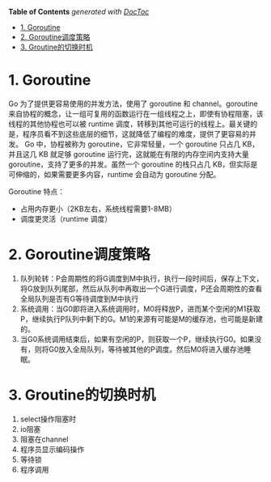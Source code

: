 <!-- START doctoc generated TOC please keep comment here to allow auto update -->
<!-- DON'T EDIT THIS SECTION, INSTEAD RE-RUN doctoc TO UPDATE -->
**Table of Contents**  *generated with [DocToc](https://github.com/thlorenz/doctoc)*

- [1. Goroutine](#1-goroutine)
- [2. Goroutine调度策略](#2-goroutine%E8%B0%83%E5%BA%A6%E7%AD%96%E7%95%A5)
- [3. Groutine的切换时机](#3-groutine%E7%9A%84%E5%88%87%E6%8D%A2%E6%97%B6%E6%9C%BA)

<!-- END doctoc generated TOC please keep comment here to allow auto update -->


# 1. Goroutine

Go 为了提供更容易使用的并发方法，使用了 goroutine 和 channel。goroutine 来自协程的概念，让一组可复用的函数运行在一组线程之上，即使有协程阻塞，该线程的其他协程也可以被 runtime 调度，转移到其他可运行的线程上。最关键的是，程序员看不到这些底层的细节，这就降低了编程的难度，提供了更容易的并发。
Go 中，协程被称为 goroutine，它非常轻量，一个 goroutine 只占几 KB，并且这几 KB 就足够 goroutine 运行完，这就能在有限的内存空间内支持大量 goroutine，支持了更多的并发。虽然一个 goroutine 的栈只占几 KB，但实际是可伸缩的，如果需要更多内容，runtime 会自动为 goroutine 分配。

Goroutine 特点：
- 占用内存更小（2KB左右，系统线程需要1-8MB）
- 调度更灵活（runtime 调度）

# 2. Goroutine调度策略

1. 队列轮转：P会周期性的将G调度到M中执行，执行一段时间后，保存上下文，将G放到队列尾部，然后从队列中再取出一个G进行调度，P还会周期性的查看全局队列是否有G等待调度到M中执行
2. 系统调用：当G0即将进入系统调用时，M0将释放P，进而某个空闲的M1获取P，继续执行P队列中剩下的G。M1的来源有可能是M的缓存池，也可能是新建的。
3. 当G0系统调用结束后，如果有空闲的P，则获取一个P，继续执行G0。如果没有，则将G0放入全局队列，等待被其他的P调度。然后M0将进入缓存池睡眠。
# 3. Groutine的切换时机

1. select操作阻塞时  
2. io阻塞  
3. 阻塞在channel  
4. 程序员显示编码操作  
5. 等待锁  
6. 程序调用
